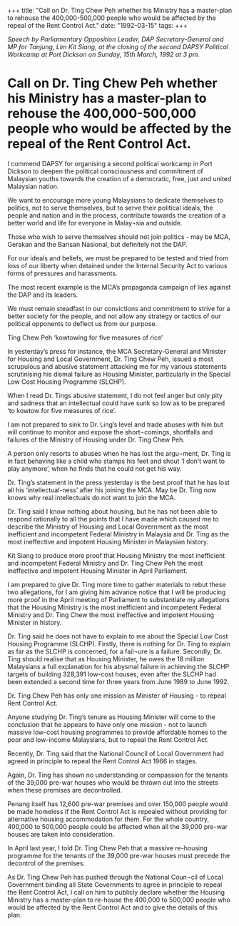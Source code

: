 +++ 
title: "Call on Dr. Ting Chew Peh whether his Ministry has a master-plan to rehouse the 400,000-500,000 people who would be affected by the repeal of the Rent Control Act."
date: "1992-03-15"
tags:
+++

_Speech by Parliamentary Opposition Leader, DAP Secretary-General and MP for Tanjung, Lim Kit Siang, at the closing of the second DAPSY Political Workcamp at Port Dickson on Sunday, 15th March, 1992 at 3 pm._

# Call on Dr. Ting Chew Peh whether his Ministry has a master-plan to rehouse the 400,000-500,000 people who would be affected by the repeal of the Rent Control Act.

I commend DAPSY for organising a second political workcamp in Port Dickson to deepen the political consciousness and commitment of Malaysian youths towards the creation of a democratic, free, just and united Malaysian nation.</u>

We want to encourage more young Malaysians to dedicate themselves to politics, not to serve themselves, but to serve their political ideals, the people and nation and in the process, contribute towards the creation of a better world and life for everyone in Malay¬sia and outside.

Those who wish to serve themselves should not join politics - may be MCA, Gerakan and the Barisan Nasional, but definitely not the DAP.

For our ideals and beliefs, we must be prepared to be tested and tried from loss of our liberty when detained under the Internal Security Act to various forms of pressures and harassments.

The most recent example is the MCA’s propaganda campaign of lies against the DAP and its leaders.

We must remain steadfast in our convictions and commitment to strive for a better society for the people, and not allow any strategy or tactics of our political opponents to deflect us from our purpose.

Ting Chew Peh ‘kowtowing for five measures of rice’

In yesterday’s press for instance, the MCA Secretary-General and Minister for Housing and Local Government, Dr. Ting Chew Peh, issued a most scrupulous and abusive statement attacking me for my    various statements scrutinising his dismal failure as Housing Minister, particularly in the Special Low Cost Housing Programme (SLCHP).

When I read Dr. Tings abusive statement, I do not feel anger but only pity and sadness that an intellectual could have sunk so low as to be prepared ‘to kowtow for five measures of rice’.

I am not prepared to sink to Dr. Ling’s level and trade abuses with him but will continue to monitor and expose the short¬comings, shortfalls and failures of the Ministry of Housing under Dr. Ting Chew Peh.
        
A person only resorts to abuses when he has lost the argu¬ment, Dr. Ting is in fact behaving like a child who stamps his feet and shout ‘I don’t want to play anymore’, when he finds that he could not get his way.

Dr. Ting’s statement in the press yesterday is the best proof that he has lost all his ‘intellectual-ness’ after his joining the MCA. May be Dr. Ting now knows why real intellectuals do not want to join the MCA.



Dr. Ting said I know nothing about housing, but he has not been able to respond rationally to all the points that I have made which caused me to describe the Ministry of Housing and Local Government 
as the most inefficient and incompetent Federal Ministry in Malaysia and Dr. Ting as the most ineffective and impotent Housing Minister in Malaysian history.

Kit Siang to produce more proof that Housing Ministry the most inefficient and incompetent Federal Ministry and Dr. Ting Chew Peh the most ineffective and impotent Housing Minister in April Parliament.

I am prepared to give Dr. Ting more time to gather materials to rebut these two allegations, for I am giving him advance notice that I will be producing more proof in the April meeting of Parliament to substantiate my allegations that the Housing Ministry is the most inefficient and incompetent Federal Ministry and Dr. Ting Chew the most ineffective and impotent Housing Minister in history.

Dr. Ting said he does not have to explain to me about the Special Low Cost Housing Programme (SLCHP). Firstly, there is nothing for Dr. Ting to explain as far as the SLCHP is concerned, for a fail¬ure is a failure. Secondly, Dr. Ting should realise that as Housing Minister, he owes the 18 million Malaysians a full explanation for his abysmal failure in achieving the SLCHP targets of building 328,391 low-cost houses, even after the SLCHP had been extended a second time for three years from June 1989 to June 1992.

Dr. Ting Chew Peh has only one mission as Minister of Housing - to repeal Rent Control Act.

Anyone studying Dr. Ting’s tenure as Housing Minister will come to the conclusion that he appears 
to have only one mission - not to launch massive low-cost housing programmes to provide affordable homes to the poor and low-income Malaysians, but to repeal the Rent Control Act.

Recently, Dr. Ting said that the National Council of Local Government had agreed in principle to repeal the Rent Control Act 1966 in stages.

Again, Dr. Ting has shown no understanding or compassion for the tenants of the 39,000 pre-war houses who would be thrown out into the streets when these premises are decontrolled.

Penang itself has 12,600 pre-war premises and over 150,000 people would be made homeless if the 
Rent Control Act is repealed without providing for alternative housing accommodation for them. For the whole country, 400,000 to 500,000 people could be affected when all the 39,000 pre-war houses are taken into consideration.

In April last year, I told Dr. Ting Chew Peh that a massive re-housing programme for the tenants of the 39,000 pre-war houses must precede the decontrol of the premises.

As Dr. Ting Chew Peh has pushed through the National Coun¬cil of Local Government binding all State Governments to agree in principle to repeal the Rent Control Act, I call on him to publicly declare whether the Housing Ministry has a master-plan to re-house the 400,000 to 500,000 people who would be affected by the Rent Control Act and to give the details of this plan.
 
